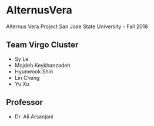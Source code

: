 # AlternusVera
Alternus Vera Project
San Jose State University - Fall 2018

## Team Virgo Cluster
- Sy Le
- Mojdeh Keykhanzadeh
- Hyunwook Shin
- Lin Cheng
- Yu Xu


## Professor
- Dr. Ali Arsanjani

